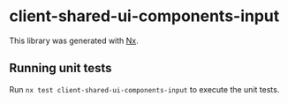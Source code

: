 # client-shared-ui-components-input

This library was generated with [Nx](https://nx.dev).

## Running unit tests

Run `nx test client-shared-ui-components-input` to execute the unit tests.
